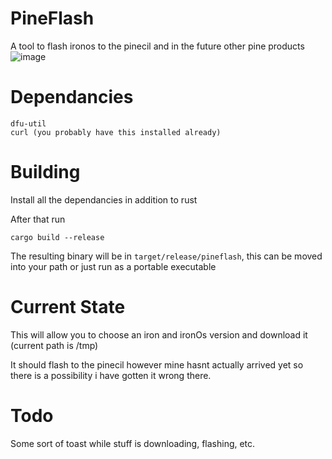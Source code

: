 # PineFlash
A tool to flash ironos to the pinecil and in the future other pine products
![image](https://user-images.githubusercontent.com/77225642/192240698-96690330-82b2-42fe-beed-0ceb097d49b8.png)

# Dependancies
```
dfu-util
curl (you probably have this installed already)
```

# Building
Install all the dependancies in addition to rust 

After that run 
```
cargo build --release
```
The resulting binary will be in `target/release/pineflash`, this can be moved into your path or just run as a portable executable

# Current State
This will allow you to choose an iron and ironOs version and download it (current path is /tmp)

It should flash to the pinecil however mine hasnt actually arrived yet so there is a possibility i have gotten it wrong there. 

# Todo
Some sort of toast while stuff is downloading, flashing, etc.
